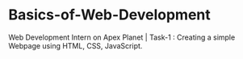 # Basics-of-Web-Development
Web Development Intern on Apex Planet | Task-1 : Creating a simple Webpage using HTML, CSS, JavaScript.
